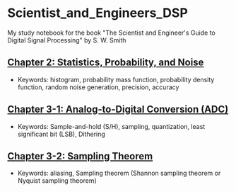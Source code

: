 # Scientist_and_Engineers_DSP
My study notebook for the book "The Scientist and Engineer's Guide to Digital Signal Processing" by S. W. Smith


## [Chapter 2: Statistics, Probability, and Noise](https://github.com/ksonod/Scientist_and_Engineers_DSP/blob/master/Chap2_Statistics%20Probability%20and%20Noise.ipynb)
- Keywords: histogram, probability mass function, probability density function, random noise generation, precision, accuracy

## [Chapter 3-1: Analog-to-Digital Conversion (ADC)](https://github.com/ksonod/Scientist_and_Engineers_DSP/blob/master/Chap3-1_ADC.ipynb)
- Keywords: Sample-and-hold (S/H), sampling, quantization, least significant bit (LSB), Dithering

## [Chapter 3-2: Sampling Theorem](https://github.com/ksonod/Scientist_and_Engineers_DSP/blob/master/Chap3-1_sampling_theorem.ipynb)
- Keywords: aliasing, Sampling theorem (Shannon sampling theorem or Nyquist sampling theorem)
